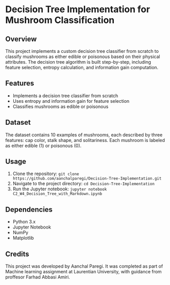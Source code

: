 # Decision Tree Implementation for Mushroom Classification

## Overview
This project implements a custom decision tree classifier from scratch to classify mushrooms as either edible or poisonous based on their physical attributes. The decision tree algorithm is built step-by-step, including feature selection, entropy calculation, and information gain computation. 

## Features
- Implements a decision tree classifier from scratch
- Uses entropy and information gain for feature selection
- Classifies mushrooms as edible or poisonous

## Dataset
The dataset contains 10 examples of mushrooms, each described by three features: cap color, stalk shape, and solitariness. Each mushroom is labeled as either edible (1) or poisonous (0).

## Usage
1. Clone the repository: `git clone https://github.com/aanchalparegi/Decision-Tree-Implementation.git`
2. Navigate to the project directory: `cd Decision-Tree-Implementation`
3. Run the Jupyter notebook: `jupyter notebook C2_W4_Decision_Tree_with_Markdown.ipynb`

## Dependencies
- Python 3.x
- Jupyter Notebook
- NumPy
- Matplotlib

## Credits
This project was developed by Aanchal Paregi. It was completed as part of Machine learning assignment at Laurentian University, with guidance from proffesor Farhad Abbasi Amiri.

